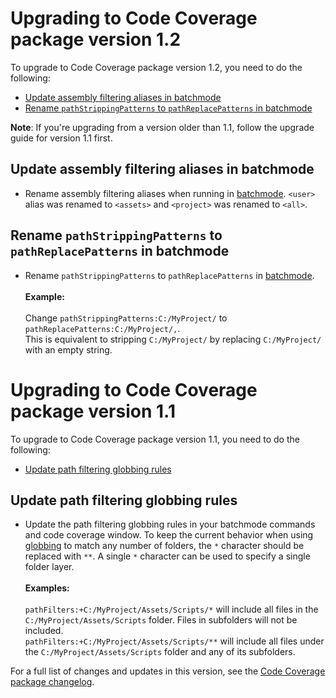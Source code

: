 # Upgrading to Code Coverage package version 1.2

To upgrade to Code Coverage package version 1.2, you need to do the following:
- [Update assembly filtering aliases in batchmode](upgrade-guide.md#update-assembly-filtering-aliases-in-batchmode)
- [Rename `pathStrippingPatterns` to `pathReplacePatterns` in batchmode](upgrade-guide.md#rename-pathstrippingpatterns-to-pathreplacepatterns-in-batchmode)

**Note**: If you're upgrading from a version older than 1.1, follow the upgrade guide for version 1.1 first.

## Update assembly filtering aliases in batchmode
- Rename assembly filtering aliases when running in [batchmode](CoverageBatchmode.md). `<user>` alias was renamed to `<assets>` and `<project>` was renamed to `<all>`.

## Rename `pathStrippingPatterns` to `pathReplacePatterns` in batchmode
- Rename `pathStrippingPatterns` to `pathReplacePatterns` in [batchmode](CoverageBatchmode.md).<br/><br/>**Example:**<br/><br/>Change `pathStrippingPatterns:C:/MyProject/` to `pathReplacePatterns:C:/MyProject/,`.<br/>This is equivalent to stripping `C:/MyProject/` by replacing `C:/MyProject/` with an empty string.

# Upgrading to Code Coverage package version 1.1
To upgrade to Code Coverage package version 1.1, you need to do the following:
- [Update path filtering globbing rules](upgrade-guide.md#update-path-filtering-globbing-rules)

## Update path filtering globbing rules
- Update the path filtering globbing rules in your batchmode commands and code coverage window. To keep the current behavior when using [globbing](https://en.wikipedia.org/wiki/Glob_%28programming%29) to match any number of folders, the `*` character should be replaced with `**`. A single `*` character can be used to specify a single folder layer.<br/><br/>**Examples:**<br/><br/>`pathFilters:+C:/MyProject/Assets/Scripts/*` will include all files in the `C:/MyProject/Assets/Scripts` folder. Files in subfolders will not be included.<br/>`pathFilters:+C:/MyProject/Assets/Scripts/**` will include all files under the `C:/MyProject/Assets/Scripts` folder and any of its subfolders.

For a full list of changes and updates in this version, see the [Code Coverage package changelog](../changelog/CHANGELOG.html).
